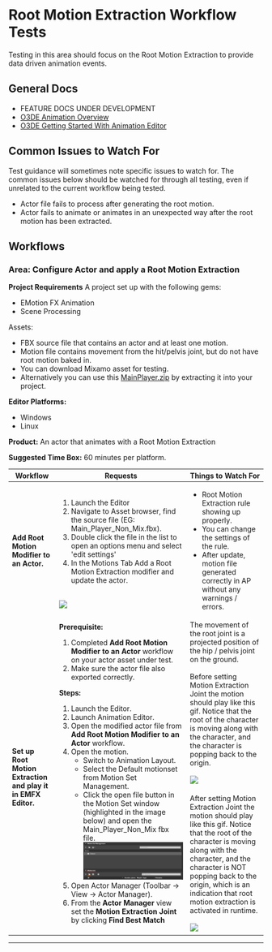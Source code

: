 # Root Motion Extraction Workflow Tests

Testing in this area should focus on the Root Motion Extraction to provide data driven animation events.

## General Docs
* FEATURE DOCS UNDER DEVELOPMENT
* [O3DE Animation Overview](https://www.o3de.org/docs/user-guide/visualization/animation/)
* [O3DE Getting Started With Animation Editor](https://www.o3de.org/docs/user-guide/visualization/animation/animation-editor/quick-start/)

## Common Issues to Watch For

Test guidance will sometimes note specific issues to watch for. The common issues below should be watched for through all testing, even if unrelated to the current workflow being tested.
- Actor file fails to process after generating the root motion.
- Actor fails to animate or animates in an unexpected way after the root motion has been extracted.

## Workflows

### Area: Configure Actor and apply a Root Motion Extraction

**Project Requirements**
A project set up with the following gems:
* EMotion FX Animation
* Scene Processing

Assets:
* FBX source file that contains an actor and at least one motion.
* Motion file contains movement from the hit/pelvis joint, but do not have root motion baked in.
* You can download Mixamo asset for testing.
* Alternatively you can use this [MainPlayer.zip](testassets/MainPlayer.zip) by extracting it into your project.

**Editor Platforms:**
* Windows
* Linux

**Product:** An actor that animates with a Root Motion Extraction 

**Suggested Time Box:** 60 minutes per platform.

| Workflow                                                      | Requests                                                                                                                                                                                                                                                                                                                                                                                                                                                                                                                                                                                                                                                                                                                                                                                                                                                                  | Things to Watch For                                                                                                                                                                                                                                                                                                                                                                                                                                                                                                                                                                                                                                                                                             |
|---------------------------------------------------------------|---------------------------------------------------------------------------------------------------------------------------------------------------------------------------------------------------------------------------------------------------------------------------------------------------------------------------------------------------------------------------------------------------------------------------------------------------------------------------------------------------------------------------------------------------------------------------------------------------------------------------------------------------------------------------------------------------------------------------------------------------------------------------------------------------------------------------------------------------------------------------|-----------------------------------------------------------------------------------------------------------------------------------------------------------------------------------------------------------------------------------------------------------------------------------------------------------------------------------------------------------------------------------------------------------------------------------------------------------------------------------------------------------------------------------------------------------------------------------------------------------------------------------------------------------------------------------------------------------------|
| **Add Root Motion Modifier to an Actor.**                     | <ol><li>Launch the Editor</li><li>Navigate to Asset browser, find the source file (EG: Main_Player_Non_Mix.fbx).</li><li>Double click the file in the list to open an options menu and select 'edit settings'</li><li>In the Motions Tab Add a Root Motion Extraction modifier and update the actor.</li></ol><br/>![](images/AssetEditor-RootMotionExtraction.png)                                                                                                                                                                                                                                                                                                                                                                                                                                                                                                       | <ul><li>Root Motion Extraction rule showing up properly.</li><li>You can change the settings of the rule.</li><li>After update, motion file generated correctly in AP without any warnings / errors.</li></ul>                                                                                                                                                                                                                                                                                                                                                                                                                                                                                                  |
| **Set up Root Motion Extraction and play it in EMFX Editor.** | **Prerequisite:** <ol><li>Completed **Add Root Motion Modifier to an Actor** workflow on your actor asset under test.</li><li>Make sure the actor file also exported correctly.</li></ol> **Steps:** <ol><li>Launch the Editor.</li><li>Launch Animation Editor.</li><li>Open the modified actor file from **Add Root Motion Modifier to an Actor** workflow.</li><li>Open the motion.<ul><li>Switch to Animation Layout.</li><li>Select the Default motionset from Motion Set Management.</li><li>Click the open file button in the Motion Set window (highlighted in the image below) and open the Main_Player_Non_Mix fbx file.![](images/MotionSet-List-Highlighted.png)</li></ul></li><li>Open Actor Manager (Toolbar → View → Actor Manager).</li><li>From the **Actor Manager** view set the **Motion Extraction Joint** by clicking **Find Best Match**</li></ol> | The movement of the root joint is a projected position of the hip / pelvis joint on the ground.<br/><br/>Before setting Motion Extraction Joint the motion should play like this gif. Notice that the root of the character is moving along with the character, and the character is popping back to the origin.<br/><br/>![](images/root_motion_before.gif)<br/><br/>After setting Motion Extraction Joint the motion should play like this gif. Notice that the root of the character is moving along with the character, and the character is NOT popping back to the origin, which is an indication that root motion extraction is activated in runtime.<br/><br/>![](images/root_motion_activated.gif) |
---



